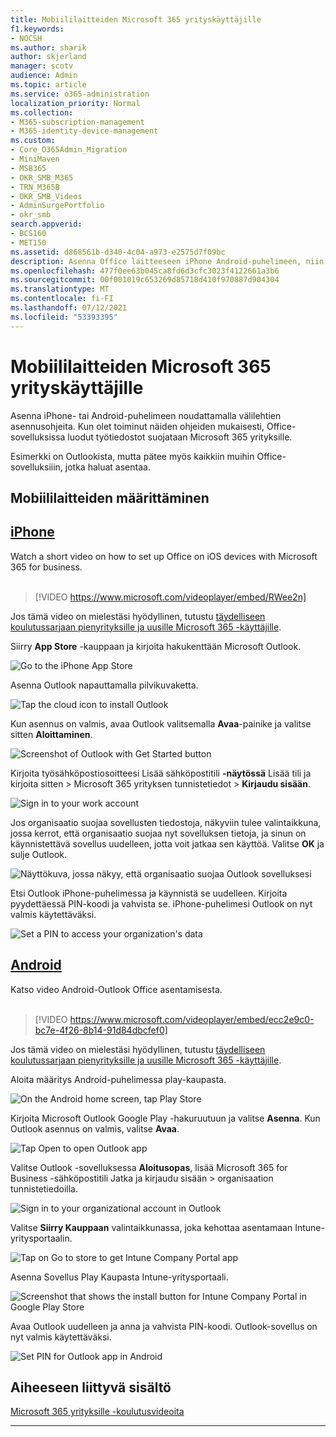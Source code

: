 ```yaml
---
title: Mobiililaitteiden Microsoft 365 yrityskäyttäjille
f1.keywords:
- NOCSH
ms.author: sharik
author: skjerland
manager: scotv
audience: Admin
ms.topic: article
ms.service: o365-administration
localization_priority: Normal
ms.collection:
- M365-subscription-management
- M365-identity-device-management
ms.custom:
- Core_O365Admin_Migration
- MiniMaven
- MSB365
- OKR_SMB_M365
- TRN_M365B
- OKR_SMB_Videos
- AdminSurgePortfolio
- okr_smb
search.appverid:
- BCS160
- MET150
ms.assetid: d868561b-d340-4c04-a973-e2575d7f09bc
description: Asenna Office laitteeseen iPhone Android-puhelimeen, niin Office-sovellusten työtiedostot suojataan Microsoft 365 for Businessilla.
ms.openlocfilehash: 477f0ee63b045ca8fd6d3cfc3023f4122661a3b6
ms.sourcegitcommit: 00f001019c653269d85718d410f970887d904304
ms.translationtype: MT
ms.contentlocale: fi-FI
ms.lasthandoff: 07/12/2021
ms.locfileid: "53393395"
---
```

# <a name="set-up-mobile-devices-for-microsoft-365-for-business-users"></a>Mobiililaitteiden Microsoft 365 yrityskäyttäjille

Asenna iPhone- tai Android-puhelimeen noudattamalla välilehtien asennusohjeita. Kun olet toiminut näiden ohjeiden mukaisesti, Office-sovelluksissa luodut työtiedostot suojataan Microsoft 365 yrityksille.

Esimerkki on Outlookista, mutta pätee myös kaikkiin muihin Office-sovelluksiiin, jotka haluat asentaa.
  
## <a name="set-up-mobile-devices"></a>Mobiililaitteiden määrittäminen

## <a name="iphone"></a>[iPhone](#tab/iPhone)
  
Watch a short video on how to set up Office on iOS devices with Microsoft 365 for business.<br><br>

> [!VIDEO https://www.microsoft.com/videoplayer/embed/RWee2n] 

Jos tämä video on mielestäsi hyödyllinen, tutustu [täydelliseen koulutussarjaan pienyrityksille ja uusille Microsoft 365 -käyttäjille](../business-video/index.yml).

Siirry **App Store** -kauppaan ja kirjoita hakukenttään Microsoft Outlook.
  
![Go to the iPhone App Store](../media/886913de-76e5-4883-8ed0-4eb3ec06188f.png)
  
Asenna Outlook napauttamalla pilvikuvaketta.
  
![Tap the cloud icon to install Outlook](../media/665e1620-948a-4ab8-b914-dca49530142c.png)
  
Kun asennus on valmis, avaa Outlook valitsemalla **Avaa**-painike ja valitse sitten **Aloittaminen**.
  
![Screenshot of Outlook with Get Started button](../media/005bedec-ae50-4d75-b3bb-e7cef9e2561c.png)
  
Kirjoita työsähköpostiosoitteesi Lisää sähköpostitili **-näytössä** Lisää tili ja kirjoita sitten \> Microsoft 365 yrityksen tunnistetiedot \> **Kirjaudu sisään**.
  
![Sign in to your work account](../media/3cef1fb5-7bec-4d3d-8542-872b731ce19f.png)
  
Jos organisaatio suojaa sovellusten tiedostoja, näkyviin tulee valintaikkuna, jossa kerrot, että organisaatio suojaa nyt sovelluksen tietoja, ja sinun on käynnistettävä sovellus uudelleen, jotta voit jatkaa sen käyttöä. Valitse **OK** ja sulje Outlook. 
  
![Näyttökuva, jossa näkyy, että organisaatio suojaa Outlook sovelluksesi](../media/fb4c1c84-b1e9-42e1-8070-c13dcf79fb09.png)
  
Etsi Outlook iPhone-puhelimessa ja käynnistä se uudelleen. Kirjoita pyydettäessä PIN-koodi ja vahvista se. iPhone-puhelimesi Outlook on nyt valmis käytettäväksi.
  
![Set a PIN to access your organization's data](../media/64f2630b-3164-47a4-9dd6-ca0c29ed5fb3.png)
  
## <a name="android"></a>[Android](#tab/Android)
  
Katso video Android-Outlook Office asentamisesta.<br><br>

> [!VIDEO https://www.microsoft.com/videoplayer/embed/ecc2e9c0-bc7e-4f26-8b14-91d84dbcfef0] 

Jos tämä video on mielestäsi hyödyllinen, tutustu [täydelliseen koulutussarjaan pienyrityksille ja uusille Microsoft 365 -käyttäjille](../business-video/index.yml).

Aloita määritys Android-puhelimessa play-kaupasta.
  
![On the Android home screen, tap Play Store](../media/93df88e7-c778-40e1-b35e-868ca6e97f6c.png)
  
Kirjoita Microsoft Outlook Google Play -hakuruutuun ja valitse **Asenna**. Kun Outlook asennus on valmis, valitse **Avaa**.
  
![Tap Open to open Outlook app](../media/8b4c5937-8875-4b5a-a5b6-b8c6c9cd6240.png)
  
Valitse Outlook -sovelluksessa **Aloitusopas**, lisää Microsoft 365 for Business -sähköpostitili Jatka ja kirjaudu sisään \> organisaation tunnistetiedoilla.
  
![Sign in to your organizational account in Outlook](../media/18f67c66-4bab-4b99-94bd-080839312e29.png)
  
Valitse **Siirry Kauppaan** valintaikkunassa, joka kehottaa asentamaan Intune-yritysportaalin.
  
![Tap on Go to store to get Intune Company Portal app](../media/a702d712-5622-45dd-a511-b1adaee63071.png)
  
Asenna Sovellus Play Kaupasta Intune-yritysportaali.
  
![Screenshot that shows the install button for Intune Company Portal in Google Play Store](../media/5e0408f2-3f37-44dd-80ed-13ca2ac6df0c.png)
  
Avaa Outlook uudelleen ja anna ja vahvista PIN-koodi. Outlook-sovellus on nyt valmis käytettäväksi.
  
![Set  PIN for Outlook app in Android](../media/edb91afb-f1ed-451a-bc6b-8ccba664e055.png)

## <a name="related-content"></a>Aiheeseen liittyvä sisältö

[Microsoft 365 yrityksille -koulutusvideoita](../business-video/index.yml)

---
